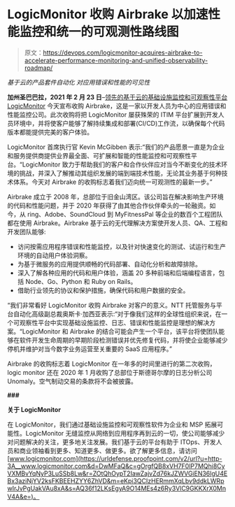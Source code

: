 # LogicMonitor 收购 Airbrake 以加速性能监控和统一的可观测性路线图

> 原文：<https://devops.com/logicmonitor-acquires-airbrake-to-accelerate-performance-monitoring-and-unified-observability-roadmap/>

*基于云的产品套件自动化* *对应用错误和性能的可见性*

**加州圣巴巴拉，2021 年 2 月 23 日**–[领先的基于云的基础设施监控和可观察性平台 LogicMonitor](https://urldefense.proofpoint.com/v2/url?u=https-3A__www.logicmonitor.com_-3Futm-5Fmedium-3Dpr-26utm-5Fsource-3Dbusinesswire-26utm-5Fterm-3Dna-26utm-5Fcontent-3Dna-26utm-5Fcampaign-3DDWC-5FPR-5FPartner-5FMomentum-26utm-5Ftheme-3Dna&d=DwMFaQ&c=gOrgfQB8xVH7F0lP7MQhi8CyVXMBvYqNyP3LuSSb8Lw&r=ZOtQhOypT2IawZajvZd76kJZWVGiEN36lgU4EBx3aziNjYV2ksFKBEEHZYY6ZhVD&m=eKpi3QCIzHERmmXqLbv9ddkLWRpwIrJvPgUakVAu8xA&s=MfjbelAuK0jU9ab87rAZVOtTfbHSM-af8qwDBAvuUUk&e=) 今天宣布收购 Airbrake，这是一家以开发人员为中心的应用错误和性能监控公司。此次收购将把 LogicMonitor 屡获殊荣的 ITIM 平台扩展到开发人员环境中，并将使客户能够了解持续集成和部署(CI/CD)工作流，以确保每个代码版本都能提供完美的客户体验。

LogicMonitor 首席执行官 Kevin McGibben 表示:“我们的产品愿景一直是为企业和服务提供商提供业界最全面、可扩展和智能的性能监控和可观察性平台。“LogicMonitor 致力于帮助我们的客户和合作伙伴应对当今不断变化的技术环境的挑战，并深入了解推动其组织发展的端到端技术性能，无论其业务基于何种技术体系。今天对 Airbrake 的收购标志着我们迈向统一可观测性的最新一步。”

Airbrake 成立于 2008 年，总部位于旧金山湾区。该公司旨在解决影响生产环境的代码和性能问题，并于 2020 年获得了由其他合作伙伴牵头的一轮融资。如今，从 ring、Adobe、SoundCloud 到 MyFitnessPal 等企业的数百个工程团队都在使用 Airbrake。Airbrake 基于云的无代理解决方案使开发人员、QA、工程和开发团队能够:

*   访问按需应用程序错误和性能监控，以及针对快速变化的测试、试运行和生产环境的自动用户体验洞察。
*   为基于微服务的应用提供顺畅的代码部署、自动化分析和故障排除。
*   深入了解各种应用的代码和用户体验，涵盖 20 多种前端和后端编程语言，包括 Node、Go、Python 和 Ruby on Rails。
*   借助行业领先的协议和保护措施，确保代码和用户数据的安全。

“我们非常看好 LogicMonitor 收购 Airbrake 对客户的意义。NTT 托管服务与平台自动化高级副总裁奥斯卡·加西亚表示:“对于像我们这样的全球性组织来说，在一个可观察性平台中实现基础设施监控、日志、错误和性能监控是理想的解决方案。“LogicMonitor 和 Airbrake 的结合可能会产生一个平台，该平台将使团队能够在软件开发生命周期的早期阶段检测错误并优先修复代码，并将使企业能够减少停机并维护对当今数字业务运营至关重要的 SaaS 应用程序。”

Airbrake 的收购标志着 LogicMonitor 在一年多的时间里进行的第二次收购，logic monitor 还在 2020 年 1 月收购了总部位于斯德哥尔摩的日志分析公司 Unomaly。空气制动交易的条款将不会被披露。

**###**

**关于 LogicMonitor**

在 LogicMonitor，我们通过基础设施监控和可观察性软件为企业和 MSP 拓展可能性。LogicMonitor 无缝监控从网络到应用程序再到云的一切，使公司能够减少对问题解决的关注，更多地关注发展。我们基于云的平台有助于 ITOps、开发人员和商业领袖看到更多、知道更多、做更多。欲了解更多信息，请访问[www.logicmonitor.com](https://urldefense.proofpoint.com/v2/url?u=http-3A__www.logicmonitor.com&d=DwMFaQ&c=gOrgfQB8xVH7F0lP7MQhi8CyVXMBvYqNyP3LuSSb8Lw&r=ZOtQhOypT2IawZajvZd76kJZWVGiEN36lgU4EBx3aziNjYV2ksFKBEEHZYY6ZhVD&m=eKpi3QCIzHERmmXqLbv9ddkLWRpwIrJvPgUakVAu8xA&s=AQ36f12LKsEgyA9O14MEs4z6Ry3VlC9GKKXrX0MnV4A&e=)。